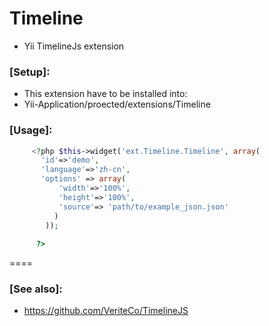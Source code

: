 Timeline
========

*  Yii TimelineJs extension

### [Setup]:
*  This extension have to be installed into:
*  Yii-Application/proected/extensions/Timeline
  
### [Usage]:
```php
     <?php $this->widget('ext.Timeline.Timeline', array(
       'id'=>'demo',
       'language'=>'zh-cn',
       'options' => array(
           'width'=>'100%',
           'height'=>'100%',
           'source'=> 'path/to/example_json.json'
          )
        ));
  
      ?>
```
====  
### [See also]:
*  <https://github.com/VeriteCo/TimelineJS>